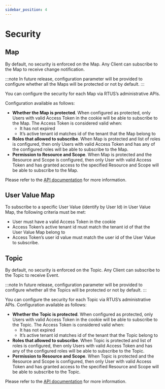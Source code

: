 ```yaml
---
sidebar_position: 4
---
```


# Security

## Map 

By default, no security is enforced on the Map. Any Client can subscribe to the Map to receive change notification.

:::note
In future release, configuration parameter will be provided to configure whether all the Maps will be protected or not by default. 
:::

You can configure the security for each Map via RTUS’s administrative APIs.

Configuration available as follows:
-	**Whether the Map is protected**. When configured as protected, only Users with valid Access Token in the cookie will be able to subscribe to the Map. 
The Access Token is considered valid when:
    -	It has not expired
    -	It’s active tenant id matches id of the tenant that the Map belong to
-	**Roles that allowed to subscribe**. When Map is protected and list of roles is configured, then only Users with valid Access Token and has any of 
the configured roles will be able to subscribe to the Map.
-	**Permission to Resource and Scope**. When Map is protected and the Resource and Scope is configured, then only User with valid Access Token and has 
granted access to the specified Resource and Scope will be able to subscribe to the Map.   

Please refer to the [API documentation](  https://github.com/mssfoobar/rtus/releases/download/v1.0.0/apidocs.zip) for more information.


##	User Value Map

To subscribe to a specific User Value (identify by User Id) in User Value Map, the following criteria must be met:
-	User must have a valid Access Token in the cookie
-	Access Token’s active tenant id must match the tenant id of that the User Value Map belong to
-	Access Token’s user id value must match the user id of the User Value to subscribe.


## Topic

By default, no security is enforced on the Topic. Any Client can subscribe to the Topic to receive Event.

:::note
In future release, configuration parameter will be provided to configure whether all the Topics will be protected or not by default. 
:::

You can configure the security for each Topic via RTUS’s administrative APIs.
Configuration available as follows:
-	**Whether the Topic is protected**. When configured as protected, only Users with valid Access Token in the cookie will be able to subscribe to the Topic. 
The Access Token is considered valid when:
    -	It has not expired
    -	It’s active tenant id matches id of the tenant that the Topic belong to
-	**Roles that allowed to subscribe**. When Topic is protected and list of roles is configured, then only Users with valid Access Token and has any of the 
configured roles will be able to subscribe to the Topic.
-	**Permission to Resource and Scope**. When Topic is protected and the Resource and Scope is configured, then only User with valid Access Token and has granted 
access to the specified Resource and Scope will be able to subscribe to the Topic.   

Please refer to the [API documentation](  https://github.com/mssfoobar/rtus/releases/download/v1.0.0/apidocs.zip) for more information.

